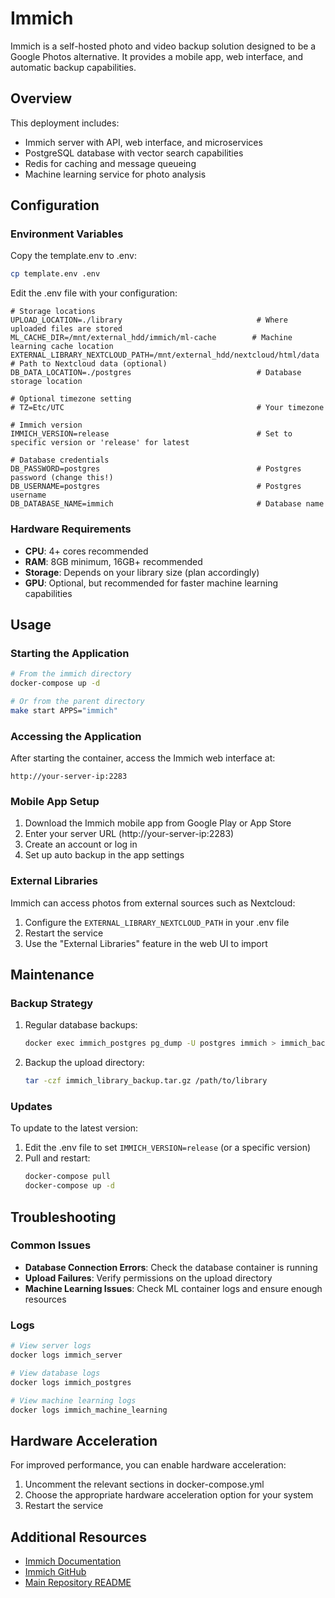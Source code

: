 # Immich

Immich is a self-hosted photo and video backup solution designed to be a Google Photos alternative. It provides a mobile app, web interface, and automatic backup capabilities.

## Overview

This deployment includes:
- Immich server with API, web interface, and microservices
- PostgreSQL database with vector search capabilities
- Redis for caching and message queueing
- Machine learning service for photo analysis

## Configuration

### Environment Variables

Copy the template.env to .env:

```sh
cp template.env .env
```

Edit the .env file with your configuration:

```
# Storage locations
UPLOAD_LOCATION=./library                              # Where uploaded files are stored
ML_CACHE_DIR=/mnt/external_hdd/immich/ml-cache        # Machine learning cache location
EXTERNAL_LIBRARY_NEXTCLOUD_PATH=/mnt/external_hdd/nextcloud/html/data # Path to Nextcloud data (optional)
DB_DATA_LOCATION=./postgres                            # Database storage location

# Optional timezone setting
# TZ=Etc/UTC                                           # Your timezone

# Immich version
IMMICH_VERSION=release                                 # Set to specific version or 'release' for latest

# Database credentials
DB_PASSWORD=postgres                                   # Postgres password (change this!)
DB_USERNAME=postgres                                   # Postgres username
DB_DATABASE_NAME=immich                                # Database name
```

### Hardware Requirements

- **CPU**: 4+ cores recommended
- **RAM**: 8GB minimum, 16GB+ recommended
- **Storage**: Depends on your library size (plan accordingly)
- **GPU**: Optional, but recommended for faster machine learning capabilities

## Usage

### Starting the Application

```sh
# From the immich directory
docker-compose up -d

# Or from the parent directory
make start APPS="immich"
```

### Accessing the Application

After starting the container, access the Immich web interface at:

```
http://your-server-ip:2283
```

### Mobile App Setup

1. Download the Immich mobile app from Google Play or App Store
2. Enter your server URL (http://your-server-ip:2283)
3. Create an account or log in
4. Set up auto backup in the app settings

### External Libraries

Immich can access photos from external sources such as Nextcloud:

1. Configure the `EXTERNAL_LIBRARY_NEXTCLOUD_PATH` in your .env file
2. Restart the service
3. Use the "External Libraries" feature in the web UI to import

## Maintenance

### Backup Strategy

1. Regular database backups:
   ```sh
   docker exec immich_postgres pg_dump -U postgres immich > immich_backup.sql
   ```

2. Backup the upload directory:
   ```sh
   tar -czf immich_library_backup.tar.gz /path/to/library
   ```

### Updates

To update to the latest version:

1. Edit the .env file to set `IMMICH_VERSION=release` (or a specific version)
2. Pull and restart:
   ```sh
   docker-compose pull
   docker-compose up -d
   ```

## Troubleshooting

### Common Issues

- **Database Connection Errors**: Check the database container is running
- **Upload Failures**: Verify permissions on the upload directory
- **Machine Learning Issues**: Check ML container logs and ensure enough resources

### Logs

```sh
# View server logs
docker logs immich_server

# View database logs
docker logs immich_postgres

# View machine learning logs
docker logs immich_machine_learning
```

## Hardware Acceleration

For improved performance, you can enable hardware acceleration:

1. Uncomment the relevant sections in docker-compose.yml
2. Choose the appropriate hardware acceleration option for your system
3. Restart the service

## Additional Resources

- [Immich Documentation](https://immich.app/docs)
- [Immich GitHub](https://github.com/immich-app/immich)
- [Main Repository README](../README.md)

